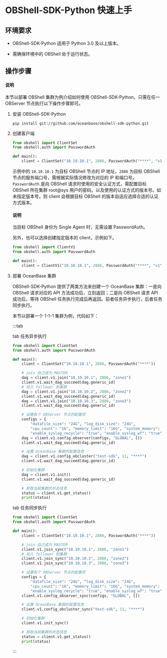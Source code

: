 # OBShell-SDK-Python 快速上手

## 环境要求

* OBShell-SDK-Python 适用于 Python 3.0 及以上版本。

* 需确保环境中的 OBShell 处于运行状态。

## 操作步骤

<main id="notice" type='explain'>
  <h4>说明</h4>
  <p>本节以部署 OBShell 集群为例介绍如何使用 OBShell-SDK-Python，只需在任一 OBServer 节点执行以下操作步骤即可。</p>
</main>

1. 安装 OBShell-SDK-Python

   ```shell
   pip install git://github.com/oceanbase/obshell-sdk-python.git
   ```

2. 创建客户端

   ```python
   from obshell import ClientSet
   from obshell.auth import PasswordAuth

   def main():
       client = ClientSet("10.10.10.1", 2886, PasswordAuth("****", "v1"))
   ```

   示例中的 `10.10.10.1` 为目标 OBShell 节点的 IP 地址，`2886` 为目标 OBShell 节点的服务端口号，需根据实际情况修改为对应的 IP 和端口号。`PasswordAuth` 是向 OBShell 请求时使用的安全认证方式，需配置目标 OBShell 所在集群 root@sys 用户的密码，以及使用的认证方式的版本号。如未指定版本号，则 client 会根据目标 OBShell 的版本自适应选择合适的认证方式版本。

   <main id="notice" type='explain'>
     <h4>说明</h4>
     <p>当目标 OBShell 身份为 Single Agent 时，无需设置 PasswordAuth。</p>
   </main>

   另外，也可以选择创建指定版本的 client，示例如下。

   ```python
   from obshell import ClientV1
   from obshell.auth import PasswordAuth

   def main():
       client = ClientV1("10.10.10.1", 2886, PasswordAuth("****", "v1"))
   ```

3. 部署 OceanBase 集群

   OBShell-SDK-Python 提供了两类方法来创建一个 OceanBase 集群：一是向 OBShell 请求对应的 API 方法成功后，立刻返回；二是向 OBShell 请求 API 成功后，等待 OBShell 任务执行完成后再返回。前者任务异步执行，后者任务同步执行。

   本节以部署一个 1-1-1 集群为例，代码如下：

   :::tab

   tab 任务异步执行

   ```python
   from obshell import ClientSet
   from obshell.auth import PasswordAuth

   def main():
       client = ClientSet("10.10.10.1", 2886, PasswordAuth("****"))

       # join 自己成为 MASTER
       dag = client.v1.join("10.10.10.1", 2886, "zone1")
       client.v1.wait_dag_succeed(dag.generic_id)
       # 加入 follower 到集群
       dag = client.v1.join("10.10.10.2", 2886, "zone2")
       client.v1.wait_dag_succeed(dag.generic_id)
       dag = client.v1.join("10.10.10.3", 2886, "zone3")
       client.v1.wait_dag_succeed(dag.generic_id)

       # 设置各个 OBServer 节点的配置项
       configs = {
           "datafile_size": "24G", "log_disk_size": "24G",
           "cpu_count": "16", "memory_limit": "16G", "system_memory": "8G",
           "enable_syslog_recycle": "true", "enable_syslog_wf": "true"}
       dag = client.v1.config_observer(configs, "GLOBAL", [])
       client.v1.wait_dag_succeed(dag.generic_id)

       # 设置 OceanBase 集群的配置信息
       dag = client.v1.config_obcluster("test-sdk", 11, "****")
       client.v1.wait_dag_succeed(dag.generic_id)

       # 初始化集群
       dag = client.v1.init()
       client.v1.wait_dag_succeed(dag.generic_id)

       # 获取当前集群的状态信息
       status = client.v1.get_status()
       print(status)
   ```

   tab 任务同步执行

   ```python
   from obshell import ClientSet
   from obshell.auth import PasswordAuth

   def main():
       client = ClientSet("10.10.10.1", 2886, PasswordAuth("****"))

       # join 自己成为 MASTER
       client.v1.join_sync("10.10.10.1", 2886, "zone1")
       # 加入 follower 到集群
       client.v1.join_sync("10.10.10.2", 2886, "zone2")
       client.v1.join_sync("10.10.10.3", 2886, "zone3")

       # 设置各个 OBServer 节点的配置项
       configs = {
           "datafile_size": "24G", "log_disk_size": "24G",
           "cpu_count": "16", "memory_limit": "16G", "system_memory": "8G",
           "enable_syslog_recycle": "true", "enable_syslog_wf": "true"}
       client.v1.config_observer_sync(configs, "GLOBAL", [])

       # 设置 OceanBase 集群的配置信息
       client.v1.config_obcluster_sync("test-sdk", 11, "****")

       # 初始化集群
       client.v1.init_sync()

       # 获取当前集群的状态信息
       status = client.v1.get_status()
       print(status)
   ```

   :::
